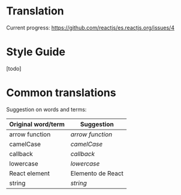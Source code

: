 # Translation

Current progress: https://github.com/reactjs/es.reactjs.org/issues/4

# Style Guide

[todo]

# Common translations

Suggestion on words and terms:

| Original word/term | Suggestion |
| ------------------ | ---------- |
| arrow function | *arrow function* |
| camelCase | *camelCase* |
| callback | *callback* |
| lowercase | *lowercase* |
| React element | Elemento de React |
| string | *string* |
